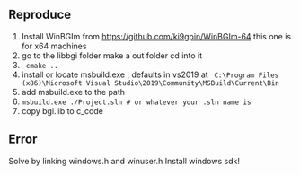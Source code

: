 ## Reproduce 
1. Install WinBGIm from https://github.com/ki9gpin/WinBGIm-64 this one is for x64 machines
2. go to the libbgi folder make a out folder cd into it
3. ``` cmake ..```
4. install or locate msbuild.exe , defaults in vs2019 at ``` C:\Program Files (x86)\Microsoft Visual Studio\2019\Community\MSBuild\Current\Bin```
5. add msbuild.exe to the path
6. ```msbuild.exe ./Project.sln # or whatever your .sln name is```
7. copy bgi.lib to c_code
## Error
Solve by linking windows.h and winuser.h 
Install windows sdk!